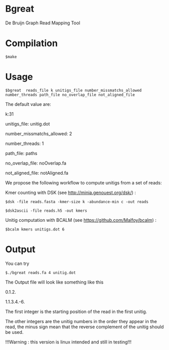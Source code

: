 Bgreat
=====
De Bruijn Graph Read Mapping Tool

Compilation
====
	$make

Usage
====
	$bgreat  reads_file k unitigs_file number_missmatchs_allowed number_threads path_file no_overlap_file not_aligned_file

The default value are:

k:31

unitigs_file: unitig.dot

number_missmatchs_allowed: 2

number_threads: 1

path_file: paths

no_overlap_file: noOverlap.fa

not_aligned_file: notAligned.fa


We propose the following workflow to compute unitigs from a set of reads:


Kmer counting with DSK (see http://minia.genouest.org/dsk/) :

	$dsk -file reads.fasta -kmer-size k -abundance-min c -out reads

	$dsk2ascii -file reads.h5 -out kmers


Unitig computation with BCALM (see https://github.com/Malfoy/bcalm) :

	$bcalm kmers unitigs.dot 6

Output
====
You can try

	$./bgreat reads.fa 4 unitig.dot

The Output file will look like something like this

0.1.2.

1.1.3.4.-6.

The first integer is the starting position of the read in the first unitig.

The other integers are the unitig numbers in the order they appear in the read, the minus sign mean that the reverse complement of the unitig should be used.



!!!Warning : this version is linux intended and still in testing!!!

